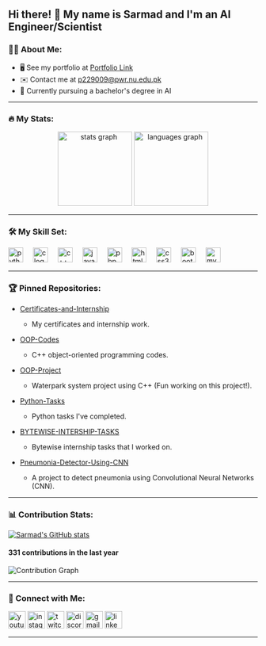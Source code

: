 <h2 align="left">Hi there! 👋 My name is Sarmad and I'm an AI Engineer/Scientist</h2>

### 👨‍💻 About Me:
- 🖥️ See my portfolio at [Portfolio Link](#)  
- ✉️ Contact me at [p229009@pwr.nu.edu.pk](mailto:p229009@pwr.nu.edu.pk)  
- 🧠 Currently pursuing a bachelor's degree in AI  

---

### 🔥 My Stats:
<div align="center">
  <img src="https://github-readme-stats.vercel.app/api?username=sarmad259&hide_title=false&hide_rank=false&show_icons=true&include_all_commits=true&count_private=true&disable_animations=false&theme=dracula&locale=en&hide_border=false" height="150" alt="stats graph"  />
  <img src="https://github-readme-stats.vercel.app/api/top-langs?username=sarmad259&locale=en&hide_title=false&layout=compact&card_width=320&langs_count=5&theme=dracula&hide_border=false" height="150" alt="languages graph"  />
</div>

---

### 🛠️ My Skill Set:
<div align="left">
  <img src="https://cdn.jsdelivr.net/gh/devicons/devicon/icons/python/python-original.svg" height="30" alt="python logo"  />
  <img width="12" />
  <img src="https://cdn.jsdelivr.net/gh/devicons/devicon/icons/c/c-original.svg" height="30" alt="c logo"  />
  <img width="12" />
  <img src="https://cdn.jsdelivr.net/gh/devicons/devicon/icons/cplusplus/cplusplus-original.svg" height="30" alt="c++ logo"  />
  <img width="12" />
  <img src="https://cdn.jsdelivr.net/gh/devicons/devicon/icons/javascript/javascript-original.svg" height="30" alt="javascript logo"  />
  <img width="12" />
  <img src="https://cdn.jsdelivr.net/gh/devicons/devicon/icons/php/php-original.svg" height="30" alt="php logo"  />
  <img width="12" />
  <img src="https://cdn.jsdelivr.net/gh/devicons/devicon/icons/html5/html5-original.svg" height="30" alt="html5 logo"  />
  <img width="12" />
  <img src="https://cdn.jsdelivr.net/gh/devicons/devicon/icons/css3/css3-original.svg" height="30" alt="css3 logo"  />
  <img width="12" />
  <img src="https://cdn.jsdelivr.net/gh/devicons/devicon/icons/bootstrap/bootstrap-plain.svg" height="30" alt="bootstrap logo"  />
  <img width="12" />
  <img src="https://cdn.jsdelivr.net/gh/devicons/devicon/icons/mysql/mysql-original.svg" height="30" alt="mysql logo"  />
</div>

---

### 🏆 Pinned Repositories:
- [Certificates-and-Internship](https://github.com/sarmad259/Certificates-and-Internship)  
  - My certificates and internship work.

- [OOP-Codes](https://github.com/sarmad259/OOP-Codes)  
  - C++ object-oriented programming codes.

- [OOP-Project](https://github.com/sarmad259/OOP-Project)  
  - Waterpark system project using C++ (Fun working on this project!).

- [Python-Tasks](https://github.com/sarmad259/Python-Tasks)  
  - Python tasks I've completed.

- [BYTEWISE-INTERSHIP-TASKS](https://github.com/sarmad259/BYTEWISE-INTERSHIP-TASKS)  
  - Bytewise internship tasks that I worked on.

- [Pneumonia-Detector-Using-CNN](https://github.com/sarmad259/Pneumonia-Detector-Using-CNN)  
  - A project to detect pneumonia using Convolutional Neural Networks (CNN).

---

### 📊 Contribution Stats:
[![Sarmad's GitHub stats](https://github-readme-stats.vercel.app/api?username=sarmad259&show_icons=true&theme=dracula)](https://github.com/sarmad259)

#### 331 contributions in the last year

![Contribution Graph](https://github-readme-activity-graph.cyclic.app/graph?username=sarmad259&theme=dracula&hide_border=true)

---
### 🔗 Connect with Me:
<div align="left">
  <a href="https://www.youtube.com/@jalebi9855" target="_blank"><img src="https://img.shields.io/static/v1?message=Youtube&logo=youtube&label=&color=FF0000&logoColor=white&labelColor=&style=for-the-badge" height="35" alt="youtube logo"  /></a>
  <a href="https://www.instagram.com/msarmad.k/" target="_blank"><img src="https://img.shields.io/static/v1?message=Instagram&logo=instagram&label=&color=E4405F&logoColor=white&labelColor=&style=for-the-badge" height="35" alt="instagram logo"  /></a>
  <a href="https://www.twitch.tv/sarmad259" target="_blank"><img src="https://img.shields.io/static/v1?message=Twitch&logo=twitch&label=&color=9146FF&logoColor=white&labelColor=&style=for-the-badge" height="35" alt="twitch logo"  /></a>
  <a href="https://discord.com/users/lightskin0112" target="_blank"><img src="https://img.shields.io/static/v1?message=Discord&logo=discord&label=&color=7289DA&logoColor=white&labelColor=&style=for-the-badge" height="35" alt="discord logo"  /></a>
  <a href="mailto:p229009@pwr.nu.edu.pk" target="_blank"><img src="https://img.shields.io/static/v1?message=Gmail&logo=gmail&label=&color=D14836&logoColor=white&labelColor=&style=for-the-badge" height="35" alt="gmail logo"  /></a>
  <a href="https://www.linkedin.com/in/sarmad-khan-0071bb24a" target="_blank"><img src="https://img.shields.io/static/v1?message=LinkedIn&logo=linkedin&label=&color=0077B5&logoColor=white&labelColor=&style=for-the-badge" height="35" alt="linkedin logo"  /></a>

</div>


---

